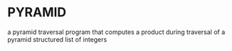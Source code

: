 # PYRAMID
a pyramid traversal program that computes a product during traversal of a pyramid structured list of integers
